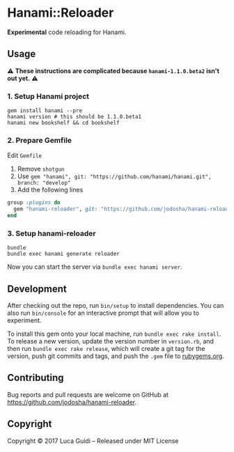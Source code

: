 # Hanami::Reloader

**Experimental** code reloading for Hanami.

## Usage

:warning: **These instructions are complicated because `hanami-1.1.0.beta2` isn't out yet.** :warning:

### 1. Setup Hanami project

```shell
gem install hanami --pre
hanami version # this should be 1.1.0.beta1
hanami new bookshelf && cd bookshelf
```

### 2. Prepare Gemfile

Edit `Gemfile`

  1. Remove `shotgun`
  2. Use `gem "hanami", git: "https://github.com/hanami/hanami.git", branch: "develop"`
  3. Add the following lines

```ruby
group :plugins do
  gem "hanami-reloader", git: "https://github.com/jodosha/hanami-reloader.git"
end
```

### 3. Setup hanami-reloader

```shell
bundle
bundle exec hanami generate reloader
```

Now you can start the server via `bundle exec hanami server`.

## Development

After checking out the repo, run `bin/setup` to install dependencies. You can also run `bin/console` for an interactive prompt that will allow you to experiment.

To install this gem onto your local machine, run `bundle exec rake install`. To release a new version, update the version number in `version.rb`, and then run `bundle exec rake release`, which will create a git tag for the version, push git commits and tags, and push the `.gem` file to [rubygems.org](https://rubygems.org).

## Contributing

Bug reports and pull requests are welcome on GitHub at https://github.com/jodosha/hanami-reloader.

## Copyright

Copyright © 2017 Luca Guidi – Released under MIT License
